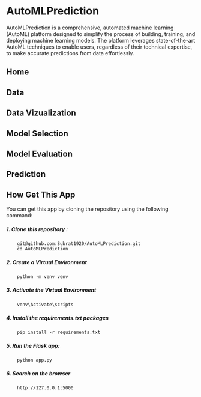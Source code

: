 # AutoMLPrediction
AutoMLPrediction is a comprehensive, automated machine learning (AutoML) platform designed to simplify the process of building, training, and deploying machine learning models. The platform leverages state-of-the-art AutoML techniques to enable users, regardless of their technical expertise, to make accurate predictions from data effortlessly.

## Home

## Data

## Data Vizualization

## Model Selection

## Model Evaluation

## Prediction

## How Get This App
You can get this app by cloning the repository using the following command:
#####    1. Clone this repository : 
        git@github.com:Subrat1920/AutoMLPrediction.git
        cd AutoMLPrediction
#####    2. Create a Virtual Environment
        python -m venv venv
#####    3. Activate the Virtual Environment
        venv\Activate\scripts
#####    4. Install the requirements.txt packages
        pip install -r requirements.txt
#####    5. Run the Flask app:
        python app.py
#####    6. Search on the browser
        http://127.0.0.1:5000